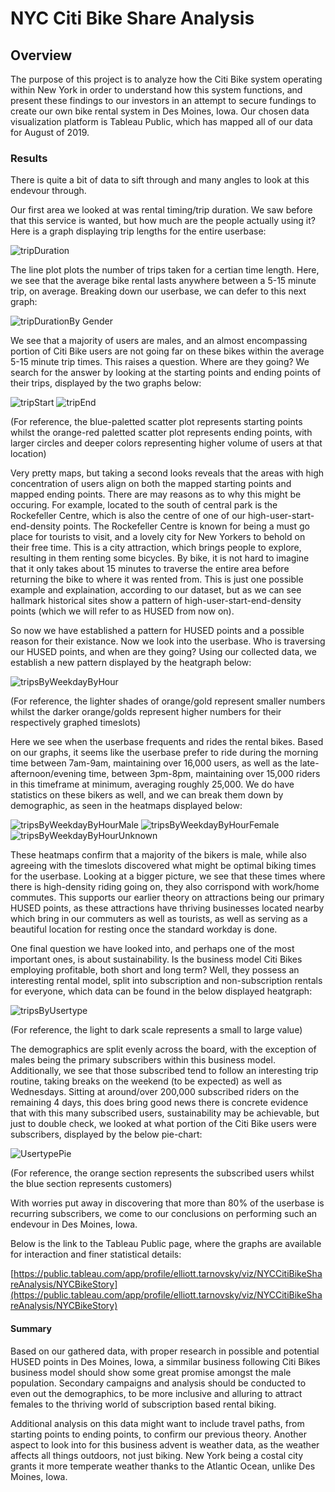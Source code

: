 # NYC Citi Bike Share Analysis
## Overview
The purpose of this project is to analyze how the Citi Bike system operating within New York in order to understand how this system functions, and present these findings to our investors in an attempt to secure fundings to create our own bike rental system in Des Moines, Iowa. Our chosen data visualization platform is Tableau Public, which has mapped all of our data for August of 2019.

### Results
There is quite a bit of data to sift through and many angles to look at this endevour through.

Our first area we looked at was rental timing/trip duration. We saw before that this service is wanted, but how much are the people actually using it? Here is a graph displaying trip lengths for the entire userbase:

![tripDuration](Resources/tripDuration.PNG)

The line plot plots the number of trips taken for a certian time length. Here, we see that the average bike rental lasts anywhere between a 5-15 minute trip, on average. Breaking down our userbase, we can defer to this next graph:

![tripDurationBy Gender](Resources/tripDurationByGender.PNG)

We see that a majority of users are males, and an almost encompassing portion of Citi Bike users are not going far on these bikes within the average 5-15 minute trip times. This raises a question. Where are they going?
We search for the answer by looking at the starting points and ending points of their trips, displayed by the two graphs below:

![tripStart](Resources/tripStart.PNG)
![tripEnd](Resources/tripEnd.PNG)

(For reference, the blue-paletted scatter plot represents starting points whilst the orange-red paletted scatter plot represents ending points, with larger circles and deeper colors representing higher volume of users at that location)

Very pretty maps, but taking a second looks reveals that the areas with high concentration of users align on both the mapped starting points and mapped ending points. There are may reasons as to why this might be occuring. For example, located to the south of central park is the Rockefeller Centre, which is also the centre of one of our high-user-start-end-density points. The Rockefeller Centre is known for being a must go place for tourists to visit, and a lovely city for New Yorkers to behold on their free time. This is a city attraction, which brings people to explore, resulting in them renting some bicycles. By bike, it is not hard to imagine that it only takes about 15 minutes to traverse the entire area before returning the bike to where it was rented from. This is just one possible example and explaination, according to our dataset, but as we can see hallmark historical sites show a pattern of high-user-start-end-density points (which we will refer to as HUSED from now on).

So now we have established a pattern for HUSED points and a possible reason for their existance. Now we look into the userbase. Who is traversing our HUSED points, and when are they going? Using our collected data, we establish a new pattern displayed by the heatgraph below:

![tripsByWeekdayByHour](Resources/tripsByWeekdayByHour.PNG)

(For reference, the lighter shades of orange/gold represent smaller numbers whilst the darker orange/golds represent higher numbers for their respectively graphed timeslots)

Here we see when the userbase frequents and rides the rental bikes. Based on our graphs, it seems like the userbase prefer to ride during the morning time between 7am-9am, maintaining over 16,000 users, as well as the late-afternoon/evening time, between 3pm-8pm, maintaining over 15,000 riders in this timeframe at minimum, averaging roughly 25,000. We do have statistics on these bikers as well, and we can break them down by demographic, as seen in the heatmaps displayed below:

![tripsByWeekdayByHourMale](Resources/tripsByWeekdayByHourMale.PNG)
![tripsByWeekdayByHourFemale](Resources/tripsByWeekdayByHourFemale.PNG)
![tripsByWeekdayByHourUnknown](Resources/tripsByWeekdayByHourUnknown.PNG)

These heatmaps confirm that a majority of the bikers is male, while also agreeing with the timeslots discovered what might be optimal biking times for the userbase. Looking at a bigger picture, we see that these times where there is high-density riding going on, they also corrispond with work/home commutes. This supports our earlier theory on attractions being our primary HUSED points, as these attractions have thriving businesses located nearby which bring in our commuters as well as tourists, as well as serving as a beautiful location for resting once the standard workday is done.

One final question we have looked into, and perhaps one of the most important ones, is about sustainability. Is the business model Citi Bikes employing profitable, both short and long term? Well, they possess an interesting rental model, split into subscription and non-subscription rentals for everyone, which data can be found in the below displayed heatgraph:

![tripsByUsertype](Resources/tripsByUsertype.PNG)

(For reference, the light to dark scale represents a small to large value)

The demographics are split evenly across the board, with the exception of males being the primary subscribers within this business model. Additionally, we see that those subscribed tend to follow an interesting trip routine, taking breaks on the weekend (to be expected) as well as Wednesdays. Sitting at around/over 200,000 subscribed riders on the remaining 4 days, this does bring good news there is concrete evidence that with this many subscribed users, sustainability may be achievable, but just to double check, we looked at what portion of the Citi Bike users were subscribers, displayed by the below pie-chart:

![UsertypePie](Resources/UsertypePie.PNG)

(For reference, the orange section represents the subscribed users whilst the blue section represents customers)

With worries put away in discovering that more than 80% of the userbase is recurring subscribers, we come to our conclusions on performing such an endevour in Des Moines, Iowa.

Below is the link to the Tableau Public page, where the graphs are available for interaction and finer statistical details:

[https://public.tableau.com/app/profile/elliott.tarnovsky/viz/NYCCitiBikeShareAnalysis/NYCBikeStory](https://public.tableau.com/app/profile/elliott.tarnovsky/viz/NYCCitiBikeShareAnalysis/NYCBikeStory)

#### Summary
Based on our gathered data, with proper research in possible and potential HUSED points in Des Moines, Iowa, a simmilar business following Citi Bikes business model should show some great promise amongst the male population. Secondary campaigns and analysis should be conducted to even out the demographics, to be more inclusive and alluring to attract females to the thriving world of subscription based rental biking.

Additional analysis on this data might want to include travel paths, from starting points to ending points, to confirm our previous theory. Another aspect to look into for this business advent is weather data, as the weather affects all things outdoors, not just biking. New York being a costal city grants it more temperate weather thanks to the Atlantic Ocean, unlike Des Moines, Iowa.
